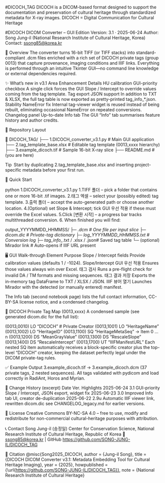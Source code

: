 #DICOCH_TAG
DICOCH is a DICOM-based format designed to support the documentation and preservation of cultural heritage through standardized metadata for X-ray images.
DICOCH = Digital Communication for Cultural Heritage

#DICOCH DICOM Converter – GUI Edition
Version: 3.1 · 2025-06-24
Author: Song Jung-il (National Research Institute of Cultural Heritage, Korea)
Contact: ssong85@korea.kr

📌 Overview
The converter turns 16-bit TIFF (or TIFF stacks) into standard-compliant .dcm files enriched with a rich set of DICOCH private tags (group 0013) that capture provenance, imaging conditions and IIIF links.
Everything is performed through an intuitive Tkinter GUI—no command line knowledge or external dependencies required.

✨ What’s new in v3.1
Area	Enhancement	Details
HU calibration	GUI-priority checkbox	A single click forces the GUI Slope / Intercept to override values coming from the tag template.
Tag export	JSON support	In addition to TXT & XLSX, the full tag table is now exported as pretty-printed tag_info_*.json.
Stability	NameError fix	Internal tag-viewer widget is reused instead of being rebuilt, eliminating occasional NameError on repeated conversions.
Changelog panel	Up-to-date Info tab	The GUI “Info” tab summarises feature history and author credits.

📂 Repository Layout

📁 DICOCH_TAG/
├── 1.DICOCH_converter_v3.1.py        # Main GUI application
├── 2.tag_template_base.xlsx          # Editable tag template (0013,xxxx hierarchy)
├── 3.example_dicoch.tif              # Sample 16-bit X-ray slice
├── README.md                         # (you are here)

Tip Start by duplicating 2.tag_template_base.xlsx and inserting project-specific metadata before your first run.

🚀 Quick Start

python 1.DICOCH_converter_v3.1.py
1.TIFF 폴더 – pick a folder that contains one or more 16-bit .tif images.
2.태그 엑셀 – select your (possibly edited) tag template.
3.출력 폴더 – accept the auto-generated path or choose another location.
4.(Optional) set Slope & Intercept; tick GUI 우선 적용 if these must override the Excel values.
5.Click [변환 시작] – a progress bar tracks multithreaded conversion.
6. When finished you will find:

output_YYYYMMDD_HHMMSS/
 ├─ *.dcm                         # One file per input slice
 ├─ dicom.dic                     # Private-tag dictionary
 ├─ log_YYYYMMDD_HHMMSS.txt       # Conversion log
 ├─ tag_info_*.txt / .xlsx / .json# Saved tag table
 └─ (optional) Mirador link       # Auto-opens if IIIF URL present

 
🖥️ GUI Walk-through
Element	                         Purpose
Slope / Intercept fields	       Provide calibration values (defaults 1 / -1024).
Slope/Intercept GUI 우선 적용	    Ensures those values always win over Excel.
태그 검사	                         Runs a pre-flight check for invalid DA / TM formats and missing sequences.
태그 결과 저장	                   Exports the in-memory tag DataFrame to TXT / XLSX / JSON.
IIIF 뷰어 열기	                   Launches Mirador with the detected (or manually entered) manifest.

The Info tab (second notebook page) lists the full contact information, CC-BY-SA license notice, and a condensed changelog.

🔖 DICOCH Private Tag Map (0013,xxxx)
A condensed sample (see generated dicom.dic for the full list):

(0013,0010) LO “DICOCH”                     # Private Creator
(0013,1001) LO “HeritageName”
(0013,1002) LO “HeritageID”
(0013,1100) SQ “HeritageMetaSeq”  → Item 0 … n
(0013,1200) DS “MeanGrayValue”
(0013,1300) DS “RescaleSlope”
(0013,1400) DS “RescaleIntercept”
(0013,1700) UT “IIIFManifestURL”
Each nested SQ item automatically receives a block-specific creator plus the top-level “DICOCH” creator, keeping the dataset perfectly legal under the DICOM private-tag rules.

✅ Example Output
3.example_dicoch.tif → 3.example_dicoch.dcm (37 private tags, 2 nested sequences).
All tags validated with pydicom and load correctly in RadiAnt, Horos and Myrian.

🔄 Change History (excerpt)
Date	          Ver.	            Highlights
2025-06-24	    3.1	            GUI-priority Slope / Intercept, JSON export, widget fix
2025-06-23	    3.0	            Improved Info tab UI, creator de-duplication
2025-06-22	    2.9u	            Automatic IIIF viewer link, rewritten dicom.dic
see CHANGELOG_legacy.md for earlier versions.		

📘 License
Creative Commons BY-NC-SA 4.0 – free to use, modify and redistribute for non-commercial cultural-heritage purposes with attribution.

📞 Contact
Song Jung-il (송정일)
Center for Conservation Science, National Research Institute of Cultural Heritage, Republic of Korea
📧 ssong85@korea.kr | GitHub https://github.com/SONG-JUNG-IL/DICOCH_TAG

🔖 Citation
@misc{Song2025_DICOCH,
  author       = {Jung-il Song},
  title        = {DICOCH DICOM Converter v3.1: Metadata Embedding Tool for Cultural Heritage Imaging},
  year         = {2025},
  howpublished = {\url{https://github.com/SONG-JUNG-IL/DICOCH_TAG}},
  note         = {National Research Institute of Cultural Heritage}
